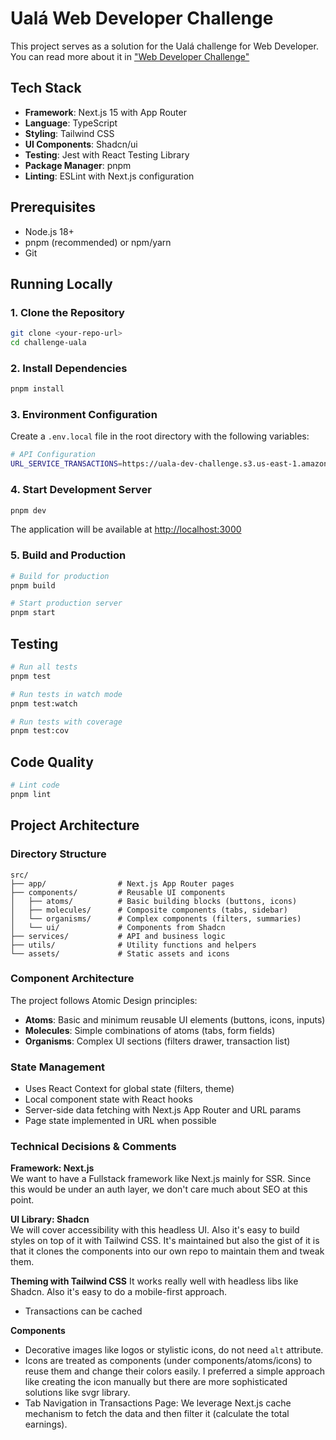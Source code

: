 # Ualá Web Developer Challenge

This project serves as a solution for the Ualá challenge for Web Developer. You can read more about it in ["Web Developer Challenge"](./docs/CHALLENGE.md)

## Tech Stack

- **Framework**: Next.js 15 with App Router
- **Language**: TypeScript
- **Styling**: Tailwind CSS
- **UI Components**: Shadcn/ui
- **Testing**: Jest with React Testing Library
- **Package Manager**: pnpm
- **Linting**: ESLint with Next.js configuration

## Prerequisites

- Node.js 18+ 
- pnpm (recommended) or npm/yarn
- Git

## Running Locally

### 1. Clone the Repository

```bash
git clone <your-repo-url>
cd challenge-uala
```

### 2. Install Dependencies

```bash
pnpm install
```

### 3. Environment Configuration

Create a `.env.local` file in the root directory with the following variables:

```bash
# API Configuration
URL_SERVICE_TRANSACTIONS=https://uala-dev-challenge.s3.us-east-1.amazonaws.com/transactions.json
```

### 4. Start Development Server

```bash
pnpm dev
```

The application will be available at [http://localhost:3000](http://localhost:3000)

### 5. Build and Production

```bash
# Build for production
pnpm build

# Start production server
pnpm start
```

## Testing

```bash
# Run all tests
pnpm test

# Run tests in watch mode
pnpm test:watch

# Run tests with coverage
pnpm test:cov
```

## Code Quality

```bash
# Lint code
pnpm lint
```

## Project Architecture

### Directory Structure

```
src/
├── app/                # Next.js App Router pages
├── components/         # Reusable UI components
│   ├── atoms/          # Basic building blocks (buttons, icons)
│   ├── molecules/      # Composite components (tabs, sidebar)
│   └── organisms/      # Complex components (filters, summaries)
│   └── ui/             # Components from Shadcn
├── services/           # API and business logic
├── utils/              # Utility functions and helpers
└── assets/             # Static assets and icons
```

### Component Architecture

The project follows Atomic Design principles:
- **Atoms**: Basic and minimum reusable UI elements (buttons, icons, inputs)
- **Molecules**: Simple combinations of atoms (tabs, form fields)
- **Organisms**: Complex UI sections (filters drawer, transaction list)

### State Management

- Uses React Context for global state (filters, theme)
- Local component state with React hooks
- Server-side data fetching with Next.js App Router and URL params
- Page state implemented in URL when possible

### Technical Decisions & Comments

**Framework: Next.js**\
We want to have a Fullstack framework like Next.js mainly for SSR.
Since this would be under an auth layer, we don't care much about SEO at this point.

**UI Library: Shadcn**\
We will cover accessibility with this headless UI. Also it's easy to build styles on top of it with Tailwind CSS.
It's maintained but also the gist of it is that it clones the components into our own repo to maintain them and tweak them.

**Theming with Tailwind CSS**
It works really well with headless libs like Shadcn. Also it's easy to do a mobile-first approach.

- Transactions can be cached


**Components**
- Decorative images like logos or stylistic icons, do not need `alt` attribute.
- Icons are treated as components (under components/atoms/icons) to reuse them and change their colors easily. I preferred a simple approach like creating the icon manually but there are more sophisticated solutions like svgr library.
- Tab Navigation in Transactions Page: We leverage Next.js cache mechanism to fetch the data and then filter it (calculate the total earnings).

